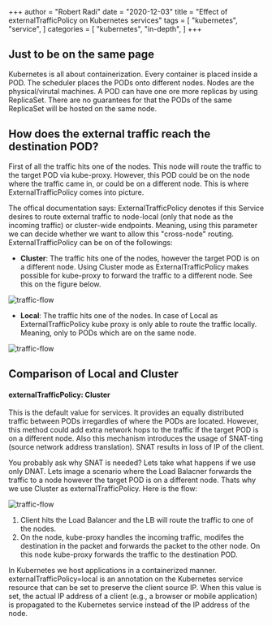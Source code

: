 +++
author = "Robert Radi"
date = "2020-12-03"
title = "Effect of externalTrafficPolicy on Kubernetes services"
tags = [
    "kubernetes",
    "service",
]
categories = [
    "kubernetes",
    "in-depth",
]
+++

## Just to be on the same page
Kubernetes is all about containerization. Every container is placed inside a POD. The scheduler places the PODs onto different nodes. Nodes are the physical/virutal machines. 
A POD can have one ore more replicas by using ReplicaSet. There are no guarantees for that the PODs of the same ReplicaSet will be hosted on the same node. 

## How does the external traffic reach the destination POD?
First of all the traffic hits one of the nodes. This node will route the traffic to the target POD via kube-proxy. However, this POD could be on the node where the traffic came in, or could be on a different node. This is where ExternalTrafficPolicy comes into picture. 

The offical documentation says: ExternalTrafficPolicy denotes if this Service desires to route external traffic to node-local (only that node as the incoming traffic) or cluster-wide endpoints. Meaning, using this parameter we can decide whether we want to allow this "cross-node" routing. ExternalTrafficPolicy can be on of the followings:

* **Cluster**: The traffic hits one of the nodes, however the target POD is on a different node. Using Cluster mode as ExternalTrafficPolicy makes possible for kube-proxy to forward the traffic to a different node. See this on the figure below. 

![traffic-flow](/personal-website/images/traffic_flow.png)

* **Local**:  The traffic hits one of the nodes. In case of Local as ExternalTrafficPolicy kube proxy is only able to route the traffic locally. Meaning, only to PODs which are on the same node. 

![traffic-flow](/personal-website/images/local_external.png)

## Comparison of Local and Cluster

#### externalTrafficPolicy: Cluster
This is the default value for services. It provides an equally distributed traffic between PODs irregardles of where the PODs are located. However, this method could add extra network hops to the traffic if the target POD is on a different node. 
Also this mechanism introduces the usage of SNAT-ting (source network address translation). SNAT results in loss of IP of the client. 

You probably ask why SNAT is needed? Lets take what happens if we use only DNAT. Lets image a scenario where the Load Balacner forwards the traffic to a node however the target POD is on a different node. Thats why we use Cluster as externalTrafficPolicy. Here is the flow:

![traffic-flow](/personal-website/images/without_snat.png)

1. Client hits the Load Balancer and the LB will route the traffic to one of the nodes. 
2. On the node, kube-proxy handles the incoming traffic, modifes the destination in the packet and forwards the packet to the other node. On this node kube-proxy forwards the traffic to the destination POD. 




In Kubernetes we host applications in a containerized manner. 
externalTrafficPolicy=local is an annotation on the Kubernetes service resource that can be set to preserve the client source IP. When this value is set, the actual IP address of a client (e.g., a browser or mobile application) is propagated to the Kubernetes service instead of the IP address of the node.